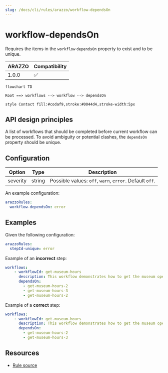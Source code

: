 ```yaml
---
slug: /docs/cli/rules/arazzo/workflow-dependsOn
---
```


# workflow-dependsOn

Requires the items in the `workflow` `dependsOn` property to exist and to be unique.

| ARAZZO | Compatibility |
| ------ | ------------- |
| 1.0.0  | ✅            |

```mermaid
flowchart TD

Root ==> workflows --> workflow --> dependsOn

style Contact fill:#codaf9,stroke:#0044d4,stroke-width:5px
```

## API design principles

A list of workflows that should be completed before current workflow can be processed.
To avoid ambiguity or potential clashes, the `dependsOn` property should be unique.

## Configuration

| Option   | Type   | Description                                             |
| -------- | ------ | ------------------------------------------------------- |
| severity | string | Possible values: `off`, `warn`, `error`. Default `off`. |

An example configuration:

```yaml
arazzoRules:
  workflow-dependsOn: error
```

## Examples

Given the following configuration:

```yaml
arazzoRules:
  stepId-unique: error
```

Example of an **incorrect** step:

```yaml Object example
workflows:
    - workflowId: get-museum-hours
      description: This workflow demonstrates how to get the museum opening hours and buy tickets.
      dependsOn:
        - get-museum-hours-2
        - get-museum-hours-3
        - get-museum-hours-2
```

Example of a **correct** step:

```yaml Object example
workflows:
    - workflowId: get-museum-hours
      description: This workflow demonstrates how to get the museum opening hours and buy tickets.
      dependsOn:
        - get-museum-hours-2
        - get-museum-hours-3
```

## Resources

- [Rule source](https://github.com/Redocly/redocly-cli/blob/main/packages/core/src/rules/arazzo/workflow-dependsOn.ts)
